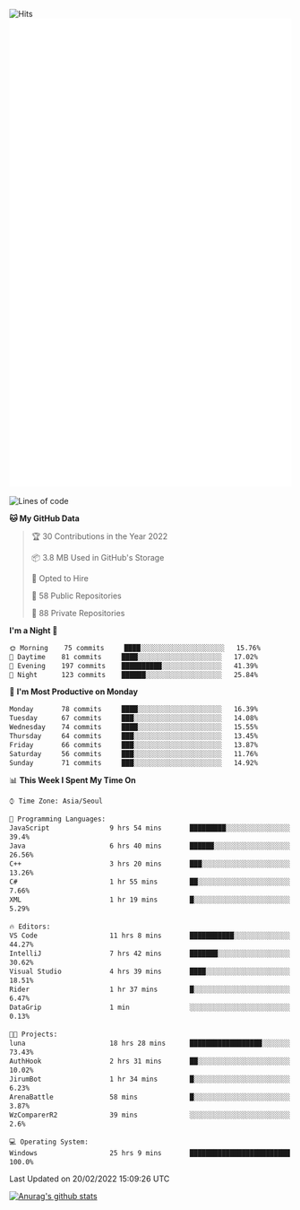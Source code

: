 ![Hits](https://hits.seeyoufarm.com/api/count/incr/badge.svg?url=https%3A%2F%2Fgithub.com%2Fkokose1234&count_bg=%2379C83D&title_bg=%23555555&icon=apple.svg&icon_color=%23E7E7E7&title=hits&edge_flat=false)
<br/>
![Metrics](https://github.com/kokose1234/kokose1234/blob/main/github-metrics.svg)

<!--START_SECTION:waka-->
![Lines of code](https://img.shields.io/badge/From%20Hello%20World%20I%27ve%20Written-8%20Million%20lines%20of%20code-blue)

**🐱 My GitHub Data** 

> 🏆 30 Contributions in the Year 2022
 > 
> 📦 3.8 MB Used in GitHub's Storage 
 > 
> 💼 Opted to Hire
 > 
> 📜 58 Public Repositories 
 > 
> 🔑 88 Private Repositories  
 > 
**I'm a Night 🦉** 

```text
🌞 Morning    75 commits     ████░░░░░░░░░░░░░░░░░░░░░   15.76% 
🌆 Daytime    81 commits     ████░░░░░░░░░░░░░░░░░░░░░   17.02% 
🌃 Evening    197 commits    ██████████░░░░░░░░░░░░░░░   41.39% 
🌙 Night      123 commits    ██████░░░░░░░░░░░░░░░░░░░   25.84%

```
📅 **I'm Most Productive on Monday** 

```text
Monday       78 commits     ████░░░░░░░░░░░░░░░░░░░░░   16.39% 
Tuesday      67 commits     ███░░░░░░░░░░░░░░░░░░░░░░   14.08% 
Wednesday    74 commits     ████░░░░░░░░░░░░░░░░░░░░░   15.55% 
Thursday     64 commits     ███░░░░░░░░░░░░░░░░░░░░░░   13.45% 
Friday       66 commits     ███░░░░░░░░░░░░░░░░░░░░░░   13.87% 
Saturday     56 commits     ███░░░░░░░░░░░░░░░░░░░░░░   11.76% 
Sunday       71 commits     ███░░░░░░░░░░░░░░░░░░░░░░   14.92%

```


📊 **This Week I Spent My Time On** 

```text
⌚︎ Time Zone: Asia/Seoul

💬 Programming Languages: 
JavaScript               9 hrs 54 mins       █████████░░░░░░░░░░░░░░░░   39.4% 
Java                     6 hrs 40 mins       ██████░░░░░░░░░░░░░░░░░░░   26.56% 
C++                      3 hrs 20 mins       ███░░░░░░░░░░░░░░░░░░░░░░   13.26% 
C#                       1 hr 55 mins        ██░░░░░░░░░░░░░░░░░░░░░░░   7.66% 
XML                      1 hr 19 mins        █░░░░░░░░░░░░░░░░░░░░░░░░   5.29%

🔥 Editors: 
VS Code                  11 hrs 8 mins       ███████████░░░░░░░░░░░░░░   44.27% 
IntelliJ                 7 hrs 42 mins       ███████░░░░░░░░░░░░░░░░░░   30.62% 
Visual Studio            4 hrs 39 mins       ████░░░░░░░░░░░░░░░░░░░░░   18.51% 
Rider                    1 hr 37 mins        █░░░░░░░░░░░░░░░░░░░░░░░░   6.47% 
DataGrip                 1 min               ░░░░░░░░░░░░░░░░░░░░░░░░░   0.13%

🐱‍💻 Projects: 
luna                     18 hrs 28 mins      ██████████████████░░░░░░░   73.43% 
AuthHook                 2 hrs 31 mins       ██░░░░░░░░░░░░░░░░░░░░░░░   10.02% 
JirumBot                 1 hr 34 mins        █░░░░░░░░░░░░░░░░░░░░░░░░   6.23% 
ArenaBattle              58 mins             █░░░░░░░░░░░░░░░░░░░░░░░░   3.87% 
WzComparerR2             39 mins             ░░░░░░░░░░░░░░░░░░░░░░░░░   2.6%

💻 Operating System: 
Windows                  25 hrs 9 mins       █████████████████████████   100.0%

```


 Last Updated on 20/02/2022 15:09:26 UTC
<!--END_SECTION:waka-->

[![Anurag's github stats](https://github-readme-stats.vercel.app/api?username=kokose1234&theme=dracula)](https://github.com/anuraghazra/github-readme-stats)



	
